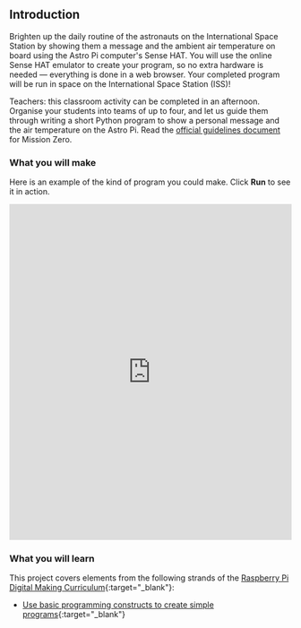 ## Introduction

Brighten up the daily routine of the astronauts on the International Space Station by showing them a message and the ambient air temperature on board using the Astro Pi computer's Sense HAT. You will use the online Sense HAT emulator to create your program, so no extra hardware is needed — everything is done in a web browser. Your completed program will be run in space on the International Space Station (ISS)!

Teachers: this classroom activity can be completed in an afternoon. Organise your students into teams of up to four, and let us guide them through writing a short Python program to show a personal message and the air temperature on the Astro Pi. Read the [official guidelines document]() for Mission Zero.

### What you will make

Here is an example of the kind of program you could make. Click **Run** to see it in action.

<iframe src="https://trinket.io/embed/python/069f6138f7?outputOnly=true&start=result" width="100%" height="600" frameborder="0" marginwidth="0" marginheight="0" allowfullscreen></iframe>

### What you will learn

This project covers elements from the following strands of the [Raspberry Pi Digital Making Curriculum](http://rpf.io/curriculum){:target="_blank"}:

+ [Use basic programming constructs to create simple programs](https://curriculum.raspberrypi.org/programming/creator/){:target="_blank"}
